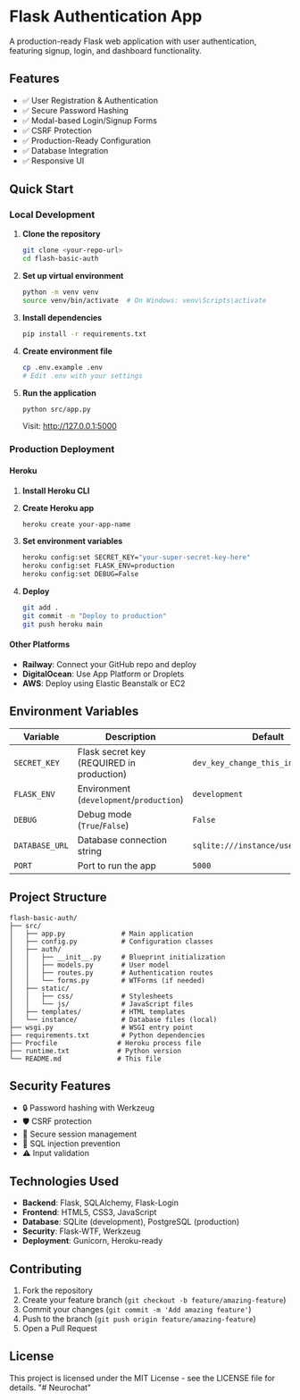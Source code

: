 # Flask Authentication App

A production-ready Flask web application with user authentication, featuring signup, login, and dashboard functionality.

## Features

- ✅ User Registration & Authentication
- ✅ Secure Password Hashing
- ✅ Modal-based Login/Signup Forms
- ✅ CSRF Protection
- ✅ Production-Ready Configuration
- ✅ Database Integration
- ✅ Responsive UI

## Quick Start

### Local Development

1. **Clone the repository**
   ```bash
   git clone <your-repo-url>
   cd flash-basic-auth
   ```

2. **Set up virtual environment**
   ```bash
   python -m venv venv
   source venv/bin/activate  # On Windows: venv\Scripts\activate
   ```

3. **Install dependencies**
   ```bash
   pip install -r requirements.txt
   ```

4. **Create environment file**
   ```bash
   cp .env.example .env
   # Edit .env with your settings
   ```

5. **Run the application**
   ```bash
   python src/app.py
   ```

   Visit: http://127.0.0.1:5000

### Production Deployment

#### Heroku

1. **Install Heroku CLI**
2. **Create Heroku app**
   ```bash
   heroku create your-app-name
   ```

3. **Set environment variables**
   ```bash
   heroku config:set SECRET_KEY="your-super-secret-key-here"
   heroku config:set FLASK_ENV=production
   heroku config:set DEBUG=False
   ```

4. **Deploy**
   ```bash
   git add .
   git commit -m "Deploy to production"
   git push heroku main
   ```

#### Other Platforms

- **Railway**: Connect your GitHub repo and deploy
- **DigitalOcean**: Use App Platform or Droplets
- **AWS**: Deploy using Elastic Beanstalk or EC2

## Environment Variables

| Variable | Description | Default |
|----------|-------------|---------|
| `SECRET_KEY` | Flask secret key (REQUIRED in production) | `dev_key_change_this_in_production` |
| `FLASK_ENV` | Environment (`development`/`production`) | `development` |
| `DEBUG` | Debug mode (`True`/`False`) | `False` |
| `DATABASE_URL` | Database connection string | `sqlite:///instance/users.db` |
| `PORT` | Port to run the app | `5000` |

## Project Structure

```
flash-basic-auth/
├── src/
│   ├── app.py              # Main application
│   ├── config.py           # Configuration classes
│   ├── auth/
│   │   ├── __init__.py     # Blueprint initialization
│   │   ├── models.py       # User model
│   │   ├── routes.py       # Authentication routes
│   │   └── forms.py        # WTForms (if needed)
│   ├── static/
│   │   ├── css/            # Stylesheets
│   │   └── js/             # JavaScript files
│   ├── templates/          # HTML templates
│   └── instance/           # Database files (local)
├── wsgi.py                 # WSGI entry point
├── requirements.txt        # Python dependencies
├── Procfile               # Heroku process file
├── runtime.txt            # Python version
└── README.md              # This file
```

## Security Features

- 🔒 Password hashing with Werkzeug
- 🛡️ CSRF protection
- 🔐 Secure session management
- 🚫 SQL injection prevention
- ⚠️ Input validation

## Technologies Used

- **Backend**: Flask, SQLAlchemy, Flask-Login
- **Frontend**: HTML5, CSS3, JavaScript
- **Database**: SQLite (development), PostgreSQL (production)
- **Security**: Flask-WTF, Werkzeug
- **Deployment**: Gunicorn, Heroku-ready

## Contributing

1. Fork the repository
2. Create your feature branch (`git checkout -b feature/amazing-feature`)
3. Commit your changes (`git commit -m 'Add amazing feature'`)
4. Push to the branch (`git push origin feature/amazing-feature`)
5. Open a Pull Request

## License

This project is licensed under the MIT License - see the LICENSE file for details.
"# Neurochat" 
